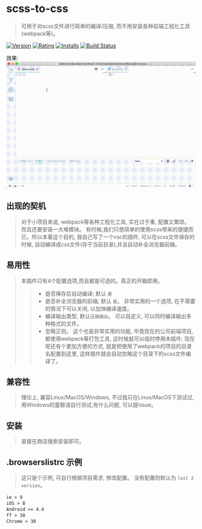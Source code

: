 # scss-to-css
> 可用于对scss文件进行简单的编译/压缩, 而不用安装各种前端工程化工具(webpack等)。

[![Version](https://vsmarketplacebadge.apphb.com/version-short/yutent.scss-to-css.svg)](https://marketplace.visualstudio.com/items?itemName=yutent.scss-to-css)
[![Rating](https://vsmarketplacebadge.apphb.com/rating-short/yutent.scss-to-css.svg)](https://marketplace.visualstudio.com/items?itemName=yutent.scss-to-css)
[![Installs](https://vsmarketplacebadge.apphb.com/installs/yutent.scss-to-css.svg)](https://marketplace.visualstudio.com/items?itemName=yutent.scss-to-css)
[![Build Status](https://travis-ci.org/yutent/scss-to-css.svg?branch=master)](https://travis-ci.org/yutent/scss-to-css)


效果:
![demo](./demo.gif)

## 出现的契机
> 对于小项目来说, webpack等各种工程化工具, 实在过于重, 配置又繁琐。 而且还要安装一大堆模块。
> 有时候,我们只想简单的使用scss带来的便捷而已。所以本着这个目的, 我自己写了一个vsc的插件, 可以在scss文件保存的时候, 自动编译成css文件(存于当前目录),并且自动补全浏览器前缀。

## 易用性
> 本插件只有4个配置选项,而且都是可选的。真正的开箱即用。
>> - 是否保存后自动编译; 默认 `是`
>> - 是否补全浏览器的前缀; 默认 `是`。 非常实用的一个选项, 在不需要的情况下可以关闭, 以加快编译速度。
>> - 编译输出类型, 默认`压缩输出`。 可以自定义, 可以同时编译输出多种格式的文件。
>> - 忽略正则。 这个也是非常实用的功能, 毕竟现在的公司前端项目, 都使用webpack等打包工具, 这时候就可以临时停用本插件; 现在呢还有个更加方便的方式, 就是把使用了webpack的项目的目录名配置到这里, 这样插件就会自动忽略这个目录下的scss文件编译了。


## 兼容性
> 理论上, 兼容Linux/MacOS/Windows, 不过我只在Linux/MacOS下测试过, 用Windows的童鞋请自行测试,有什么问题, 可以提issue。

## 安装
> 直接在商店搜索安装即可。


## .browserslistrc 示例
> 这只是个示例, 可自行根据项目需求, 修改配置。 没有配置则默认为 `last 2 version`。

```
ie > 9
iOS > 8
Android >= 4.4
ff > 38
Chrome > 38
```
